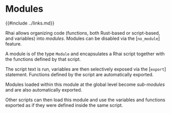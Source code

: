 Modules
=======

{{#include ../links.md}}

Rhai allows organizing code (functions, both Rust-based or script-based, and variables) into _modules_.
Modules can be disabled via the [`no_module`] feature.

A module is of the type `Module` and encapsulates a Rhai script together with the functions defined
by that script.

The script text is run, variables are then selectively exposed via the [`export`] statement.
Functions defined by the script are automatically exported.

Modules loaded within this module at the global level become _sub-modules_ and are also automatically exported.

Other scripts can then load this module and use the variables and functions exported
as if they were defined inside the same script.
